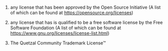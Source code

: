 1. any license that has been approved by the Open Source Initiative 
(A list of which can be found at https://opensource.org/licenses)

2. any license that has is qualified to be a free software license
by the Free Software Foundation (A list of which can be found at
https://www.gnu.org/licenses/license-list.html)

3. The Quetzal Community Trademark License™
